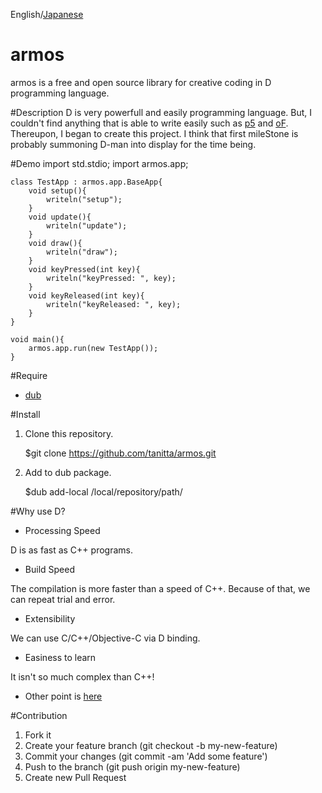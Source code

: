 English/[Japanese](https://github.com/tanitta/armos/blob/master/README.ja.md)

armos
====
armos is a free and open source library for creative coding in D programming language.

#Description
D is very powerfull and easily programming language. But, I couldn't find anything that is able to write easily such as [p5](https://processing.org/) and [oF](http://www.openframeworks.cc/). Thereupon, I began to create this project.
I think that first mileStone is probably summoning D-man into display for the time being.

#Demo
	import std.stdio;
	import armos.app;

	class TestApp : armos.app.BaseApp{
		void setup(){
			writeln("setup");
		}
		void update(){
			writeln("update");
		}
		void draw(){
			writeln("draw");
		}
		void keyPressed(int key){
			writeln("keyPressed: ", key);
		}
		void keyReleased(int key){
			writeln("keyReleased: ", key);
		}
	}

	void main(){
		armos.app.run(new TestApp());
	}
	
#Require
- [dub](http://code.dlang.org/)

#Install
1. Clone this repository.

	$git clone https://github.com/tanitta/armos.git
	
2. Add to dub package.

	$dub add-local /local/repository/path/

#Why use D?
- Processing Speed

D is as fast as C++ programs.

- Build Speed

The compilation is more faster than a speed of C++. Because of that, we can repeat trial and error.

- Extensibility

We can use C/C++/Objective-C via D binding.

- Easiness to learn

It isn't so much complex than C++!

- Other point is [here](http://dlang.org/index.html)

#Contribution
1. Fork it
2. Create your feature branch (git checkout -b my-new-feature)
3. Commit your changes (git commit -am 'Add some feature')
4. Push to the branch (git push origin my-new-feature)
5. Create new Pull Request
